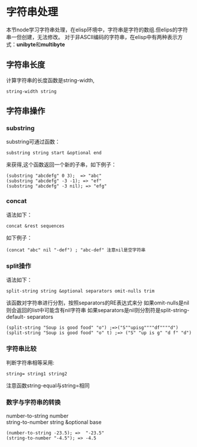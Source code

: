 # 字符串处理
本节node学习字符串处理，在elisp环境中，字符串是字符的数组.但elips的字符串一但创建，无法修改。
对于非ASCII编码的字符串，在elisp中有两种表示方式：**unibyte**和**multibyte**

## 字符串长度
计算字符串的长度函数是string-width,
```
string-width string
```

## 字符串操作

### substring
substring可通过函数：  
```
substring string start &optional end
```

来获得,这个函数返回一个新的子串，如下例子：  
```elisp
(substring "abcdefg" 0 3);  => "abc"
(substring "abcdefg" -3 -1); => "ef"
(substring "abcdefg" -3 nil); => "efg"
```

### concat
语法如下：  
```
concat &rest sequences
```
如下例子：
```
(concat "abc" nil "-def") ; "abc-def" 注意nil是空字符串
```

### split操作
语法如下：
```
split-string string &optional separators omit-nulls trim
```
该函数对字符串进行分割，按照separators的RE表达式来分
如果omit-nulls是nil则会返回的list中可能含有nil字符串
如果separators是nil则分割符是split-string-default- separators
```elisp
(split-string "Soup is good food" "o") ;=>("S""upisg""""df""""d")
(split-string "Soup is good food" "o" t) ;=> ("S" "up is g" "d f" "d")
```

### 字符串比较
判断字符串相等采用:
```
string= string1 string2
```
注意函数string-equal与string=相同

### 数字与字符串的转换
number-to-string number  
string-to-number string &optional base  
```
(number-to-string -23.5); =>  "-23.5"
(string-to-number "-4.5"); => -4.5
```
